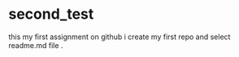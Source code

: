# second_test

this my first assignment on github i create my first repo and select readme.md file .
